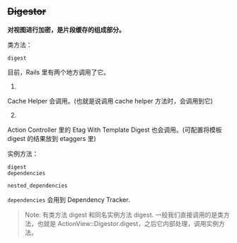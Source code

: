 ## ~~Digestor~~

**对视图进行加密，是片段缓存的组成部分。**

类方法：

```
digest
```

目前，Rails 里有两个地方调用了它。

1)
Cache Helper 会调用。(也就是说调用 cache helper 方法时，会调用到它)

2)
Action Controller 里的 Etag With Template Digest 也会调用。(可配置将模板 digest 的结果放到 etaggers 里)

实例方法：

```
digest
dependencies

nested_dependencies
```

`dependencies` 会用到 Dependency Tracker.

> Note: 有类方法 digest 和同名实例方法 digest. 一般我们直接调用的是类方法，也就是 ActionView::Digestor.digest，之后它内部处理，调用实例方法。
